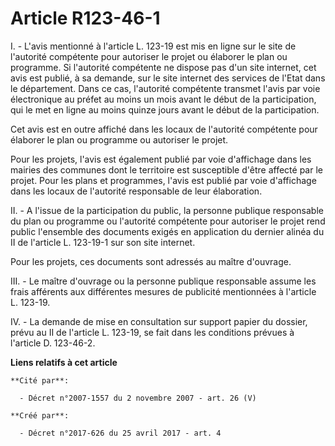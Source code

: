 # Article R123-46-1

I. - L'avis mentionné à l'article L. 123-19 est mis en ligne sur le site de l'autorité compétente pour autoriser le projet ou
élaborer le plan ou programme. Si l'autorité compétente ne dispose pas d'un site internet, cet avis est publié, à sa demande,
sur le site internet des services de l'Etat dans le département. Dans ce cas, l'autorité compétente transmet l'avis par voie
électronique au préfet au moins un mois avant le début de la participation, qui le met en ligne au moins quinze jours avant
le début de la participation.

Cet avis est en outre affiché dans les locaux de l'autorité compétente pour élaborer le plan ou programme ou autoriser le
projet.

Pour les projets, l'avis est également publié par voie d'affichage dans les mairies des communes dont le territoire est
susceptible d'être affecté par le projet. Pour les plans et programmes, l'avis est publié par voie d'affichage dans les
locaux de l'autorité responsable de leur élaboration.

II. - A l'issue de la participation du public, la personne publique responsable du plan ou programme ou l'autorité compétente
pour autoriser le projet rend public l'ensemble des documents exigés en application du dernier alinéa du II de l'article L.
123-19-1 sur son site internet.

Pour les projets, ces documents sont adressés au maître d'ouvrage.

III. - Le maître d'ouvrage ou la personne publique responsable assume les frais afférents aux différentes mesures de
publicité mentionnées à l'article L. 123-19.

IV. - La demande de mise en consultation sur support papier du dossier, prévu au II de l'article L. 123-19, se fait dans les
conditions prévues à l'article D. 123-46-2.

**Liens relatifs à cet article**

	**Cité par**:

	  - Décret n°2007-1557 du 2 novembre 2007 - art. 26 (V)

	**Créé par**:

	  - Décret n°2017-626 du 25 avril 2017 - art. 4
